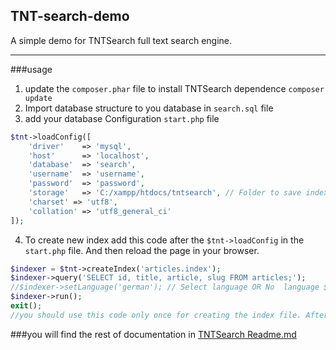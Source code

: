 ## TNT-search-demo

A simple demo for TNTSearch full text search engine.

* * *

###usage

1.  update the `composer.phar` file to install TNTSearch dependence
    `composer update`
2.  Import database structure to you database in `search.sql` file
3.  add your database Configuration `start.php` file
```php
$tnt->loadConfig([
    'driver'    => 'mysql',
    'host'      => 'localhost',
    'database'  => 'search',
    'username'  => 'username',
    'password'  => 'password',
    'storage'   => 'C:/xampp/htdocs/tntsearch', // Folder to save indexes into.
	'charset' => 'utf8',
	'collation' => 'utf8_general_ci'
]);
```
4.  To create new index add this code after the `$tnt->loadConfig` in the `start.php` file. And then reload the page in your browser.
```php
$indexer = $tnt->createIndex('articles.index');
$indexer->query('SELECT id, title, article, slug FROM articles;');
//$indexer->setLanguage('german'); // Select language OR No  language $indexer->setLanguage('no');
$indexer->run();
exit();
//you should use this code only once for creating the index file. After that you should delete the code
```
###you will find the rest of documentation in [TNTSearch Readme.md](https://github.com/teamtnt/tntsearch#installation)
